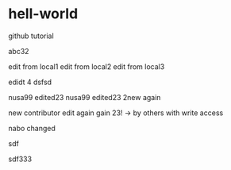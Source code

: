 # hell-world
github tutorial

abc32

edit from local1
edit from local2
edit from local3

edidt 4 dsfsd

nusa99 edited23
nusa99 edited23 2new again

new contributor edit again gain 23! -> by others with write access

nabo changed

sdf

sdf333
